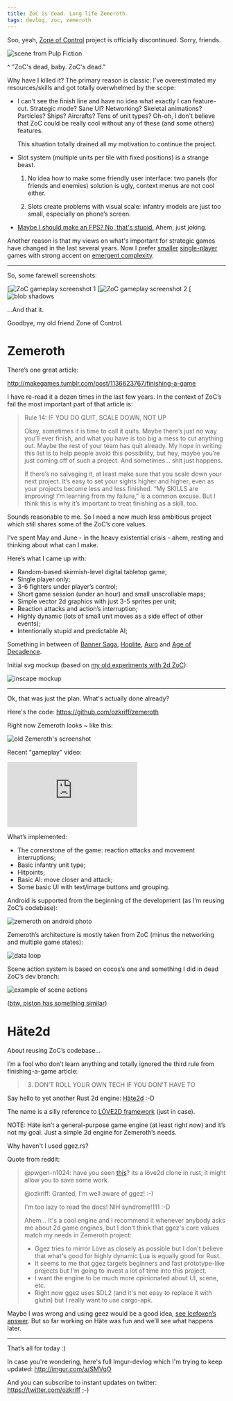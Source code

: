 ```yaml
---
title: ZoC is dead. Long life Zemeroth.
tags: devlog, zoc, zemeroth
---
```


Soo, yeah, [Zone of Control](https://github.com/ozkriff/zoc) project is
officially discontinued. Sorry, friends.

![scene from Pulp Fiction](images/imgur/cONHdvy.png)

^ "ZoC's dead, baby. ZoC's dead."

Why have I killed it? The primary reason is classic: I've overestimated
my resources/skills and got totally overwhelmed by the scope:

-   I can't see the finish line and have no idea what exactly I can
    feature-cut. Strategic mode? Sane UI? Networking? Skeletal
    animations? Particles? Ships? Aircrafts? Tens of unit types? Oh-oh,
    I don't believe that ZoC could be really cool without any of these
    (and some others) features.

    This situation totally drained all my motivation to continue the
    project.

-   Slot system (multiple units per tile with fixed positions) is a
    strange beast.

    1) No idea how to make some friendly user interface: two panels (for
    friends and enemies) solution is ugly, context menus are not cool
    either.

    2) Slots create problems with visual scale: infantry models are just too
    small, especially on phone’s screen.

-   [Maybe I should make an FPS? No, that's stupid.](images/imgur/F6qf4FNl.png) Ahem, just joking.

Another reason is that my views on what's important for strategic games
have changed in the last several years. Now I prefer
[smaller](http://keithburgun.net/videogames-are-broken-toys)
[single-player](http://keithburgun.net/the-default-number-of-players-is-one)
games with strong accent on [emergent
complexity](http://keithburgun.net/minimalism-vs-elegance).

------------------------------------------------------------------------

So, some farewell screenshots:

[![ZoC gameplay screenshot 1](images/imgur/TYoAVj6.png)
[![ZoC gameplay screenshot 2](images/imgur/V4ZPCrT.png)
[![blob shadows](images/imgur/CKczL44.png)

...And that it.

Goodbye, my old friend Zone of Control.

Zemeroth
========

There’s one great article:

<http://makegames.tumblr.com/post/1136623767/finishing-a-game>

I have re-read it a dozen times in the last few years. In the context of
ZoC’s fail the most important part of that article is:

> Rule 14: IF YOU DO QUIT, SCALE DOWN, NOT UP
>
> Okay, sometimes it is time to call it quits. Maybe there’s just no way
> you’ll ever finish, and what you have is too big a mess to cut
> anything out. Maybe the rest of your team has quit already. My hope in
> writing this list is to help people avoid this possibility, but hey,
> maybe you’re just coming off of such a project. And sometimes... shit
> just happens.
>
> If there’s no salvaging it, at least make sure that you scale down
> your next project. It’s easy to set your sights higher and higher,
> even as your projects become less and less finished. “My SKILLS are
> improving! I’m learning from my failure,” is a common excuse. But I
> think this is why it’s important to treat finishing as a skill, too.

Sounds reasonable to me. So I need a new much less ambitious project
which still shares some of the ZoC’s core values.

I’ve spent May and June - in the heavy existential crisis - ahem,
resting and thinking about what can I make.

Here’s what I came up with:

-   Random-based skirmish-level digital tabletop game;
-   Single player only;
-   3-6 fighters under player’s control;
-   Short game session (under an hour) and small unscrollable maps;
-   Simple vector 2d graphics with just 3-5 sprites per unit;
-   Reaction attacks and action’s interruption;
-   Highly dynamic (lots of small unit moves as a side effect of other
    events);
-   Intentionally stupid and predictable AI;

Something in between of [Banner
Saga](http://store.steampowered.com/app/237990/The_Banner_Saga),
[Hoplite](https://play.google.com/store/apps/details?id=com.magmafortress.hoplite),
[Auro](http://store.steampowered.com/app/459680/Auro_A_MonsterBumping_Adventure/)
and [Age of
Decadence](http://store.steampowered.com/app/230070/The_Age_of_Decadence/).

Initial svg mockup (based on [my old experiments with 2d
ZoC](images/imgur/NNQkC1e.png)):

![inscape mockup](images/imgur/L8gaqaP.png)

------------------------------------------------------------------------

Ok, that was just the plan. What's actually done already?

Here's the code: <https://github.com/ozkriff/zemeroth>

Right now Zemeroth looks ~ like this:

![old Zemeroth's screenshot](images/imgur/EEtIxGp.png)

Recent "gameplay" video:

<div class="youtube"><iframe frameborder="0" allowfullscreen src="https://www.youtube.com/embed/MVt_UOnmdKI?rel=0&showinfo=0"></iframe></div>

What’s implemented:

-   The cornerstone of the game: reaction attacks and movement
    interruptions;
-   Basic infantry unit type;
-   Hitpoints;
-   Basic AI: move closer and attack;
-   Some basic UI with text/image buttons and grouping.

Android is supported from the beginning of the development (as I’m
reusing ZoC’s codebase):

![zemeroth on android photo](images/imgur/T9EgPR1.png)

Zemeroth’s architecture is mostly taken from ZoC (minus the networking
and multiple game states):

![data loop](images/imgur/9A6GnDKl.jpg)

Scene action system is based on cocos’s one and something I did in dead
ZoC’s dev branch:

![example of scene actions](images/imgur/ajv6ILN.png)

([btw, piston has something similar](https://docs.rs/piston2d-sprite/0.36.0/sprite/enum.Animation.html))

Häte2d
======

About reusing ZoC’s codebase...

I’m a fool who don’t learn anything and totally ignored the third rule
from finishing-a-game article:

> 3.  DON’T ROLL YOUR OWN TECH IF YOU DON’T HAVE TO

Say hello to yet another Rust 2d engine: [Häte2d](https://docs.rs/hate) :-D

The name is a silly reference to [LÖVE2D framework](https://love2d.org) (just in case).

NOTE: Häte isn’t a general-purpose game engine (at least right now) and
it’s not my goal. Just a simple 2d engine for Zemeroth’s needs.

Why haven't I used ggez.rs?

Quote from reddit:

> @pwgen-n1024: have you seen
> [this](https://www.reddit.com/r/rust/comments/6mg02o/ggez_a_rust_library_to_create_good_games_easily/)?
> its a löve2d clone in rust, it might allow you to save some work.
>
> @ozkriff: Granted, I'm well aware of ggez! :-)
>
> I'm too lazy to read the docs! NIH syndrome!111 :-D
>
> Ahem... It's a cool engine and I recommend it whenever anybody asks me
> about 2d game engines, but I don't think that ggez's core values match
> my needs in Zemeroth project:
>
> -   Ggez tries to mirror Löve as closely as possible but I don't
>     believe that what's good for highly dynamic Lua is equally good
>     for Rust.
> -   It seems to me that ggez targets beginners and fast prototype-like
>     projects but I'm going to invest a lot of time into this project.
> -   I want the engine to be much more opinionated about UI, scene,
>     etc.
> -   Right now ggez uses SDL2 (and it's not easy to replace it with
>     glutin) but I really want to use cargo-apk.

Maybe I was wrong and using geez would be a good idea,
[see Icefoxen’s answer](https://www.reddit.com/r/rust/comments/6nri26//dkbqtiu/).
But so far working on Häte was fun and we’ll see what happens later.

------------------------------------------------------------------------

That’s all for today :)

In case you're wondering, here's full Imgur-devlog which I'm trying to
keep updated: <http://imgur.com/a/SMVqO>

And you can subscribe to instant updates on twitter:
<https://twitter.com/ozkriff> ;-)

